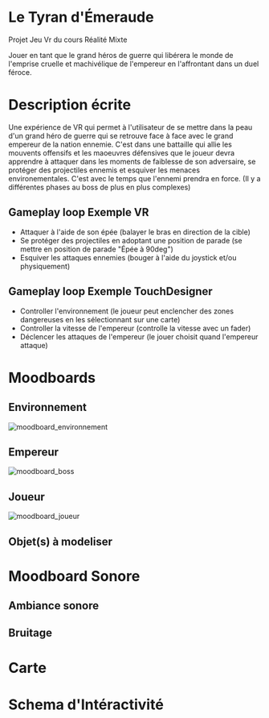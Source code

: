 # Le Tyran d'Émeraude
Projet Jeu Vr du cours Réalité Mixte



Jouer en tant que le grand héros de guerre qui libérera le monde de l'emprise cruelle et machivélique de l'empereur en l'affrontant dans un duel féroce.

# Description écrite



Une expérience de VR qui permet à l'utilisateur de se mettre dans la peau d'un grand héro de guerre qui se retrouve face à face avec le grand empereur de la nation ennemie. C'est dans une battaille qui allie les mouvents offensifs et les maoeuvres défensives que le joueur devra apprendre à attaquer dans les moments de faiblesse de son adversaire, se protéger des projectiles ennemis et esquiver les menaces environementales.
C'est avec le temps que l'ennemi prendra en force. (Il y a différentes phases au boss de plus en plus complexes)

## Gameplay loop Exemple VR
<ul>
<li> Attaquer à l'aide de son épée (balayer le bras en direction de la cible)  </li>
<li> Se protéger des projectiles en adoptant une position de parade (se mettre en position de parade "Épée à 90deg") </li>
<li> Esquiver les attaques ennemies (bouger à l'aide du joystick et/ou physiquement) </li>
</ul>
  
## Gameplay loop Exemple TouchDesigner
<ul>
<li> Controller l'environnement (le joueur peut enclencher des zones dangereuses en les sélectionnant sur une carte) </li>
<li> Controller la vitesse de l'empereur (controlle la vitesse avec un fader) </li>
<li> Déclencer les attaques de l'empereur (le jouer choisit quand l'empereur attaque)  </li>
</ul>

# Moodboards 





## Environnement

![moodboard_environnement](https://github.com/user-attachments/assets/7de24d6e-e3cc-4e07-a512-4cc49127e97e)

## Empereur

![moodboard_boss](https://github.com/user-attachments/assets/c59200dc-d6d4-4d58-a40b-ba1fed0533ff)

## Joueur

![moodboard_joueur](https://github.com/user-attachments/assets/dd98a224-63b8-4f10-9984-1a1a360c5438)

## Objet(s) à modeliser

# Moodboard Sonore

## Ambiance sonore

## Bruitage

# Carte

# Schema d'Intéractivité
